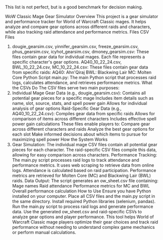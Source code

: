 This list is not perfect, but is a good benchmark for decision making.

WoW Classic Mage Gear Simulator
Overview
This project is a gear simulator and performance tracker for World of Warcraft Classic mages. It helps analyze and compare gear options across different raids and characters, while also tracking raid attendance and performance metrics.
Files
CSV Files
1. dougie_gearsim.csv, yinnifer_gearsim.csv, freeze_gearsim.csv, phus_gearsim.csv, icyhot_gearsim.csv, dmoney_gearsim.csv:
These files contain gear data for individual mages. Each file represents a specific character's gear options.
AQ40_10_22_24.csv, BWL_10_22_24.csv, MC_10_22_24.csv:
These files contain gear data from specific raids:
AQ40: Ahn'Qiraj
BWL: Blackwing Lair
MC: Molten Core
Python Script
main.py: The main Python script that processes raid logs, calculates attendance, and retrieves performance metrics.
What the CSVs Do
The CSV files serve two main purposes:
1. Individual Mage Gear Data (e.g., dougie_gearsim.csv):
Contains all potential gear pieces for a specific mage
Includes item details such as name, slot, source, stats, and spell power gain
Allows for individual analysis of gear options
Raid-Specific Gear Data (e.g., AQ40_10_22_24.csv):
Compiles gear data from specific raids
Allows for comparison of items across different characters
Includes effective spell power gain calculations
These files enable players to:
Compare gear across different characters and raids
Analyze the best gear options for each slot
Make informed decisions about which items to pursue for maximizing spell power
How the System Works
1. Gear Simulation:
The individual mage CSV files contain all potential gear pieces for each character.
The raid-specific CSV files compile this data, allowing for easy comparison across characters.
Performance Tracking:
The main.py script processes raid logs to track attendance and performance metrics.
It uses web scraping to retrieve data from online logs.
Attendance is calculated based on raid participation.
Performance metrics are retrieved for Molten Core (MC) and Blackwing Lair (BWL) raids.
Data Output:
The script generates an ow_sheet.csv file containing:
Mage names
Raid attendance
Performance metrics for MC and BWL
Overall performance calculation
How to Use
Ensure you have Python installed on your computer.
Place all CSV files and the main.py script in the same directory.
Install required Python libraries (selenium, pandas).
Run the main.py script to process raid logs and generate performance data.
Use the generated ow_sheet.csv and raid-specific CSVs to analyze gear options and player performance.
This tool helps World of Warcraft Classic mage players optimize their gear choices and track raid performance without needing to understand complex game mechanics or perform manual calculations.
